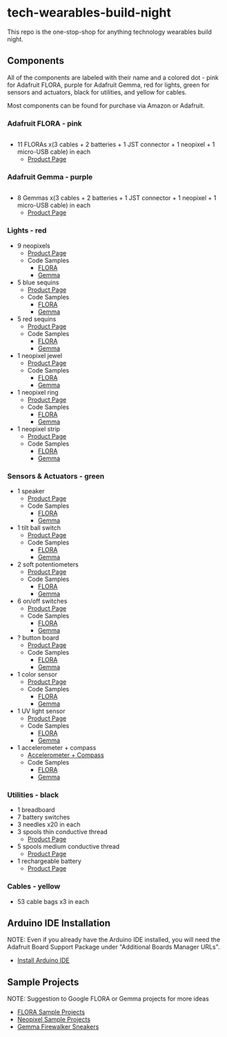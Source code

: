 # tech-wearables-build-night
This repo is the one-stop-shop for anything technology wearables build night.

## Components
All of the components are labeled with their name and a colored dot - pink for Adafruit FLORA, purple for Adafruit Gemma, red for lights, green for sensors and actuators, black for utilities, and yellow for cables.

Most components can be found for purchase via Amazon or Adafruit.

### Adafruit FLORA - pink
![]()
- 11 FLORAs x(3 cables + 2 batteries + 1 JST connector + 1 neopixel + 1 micro-USB cable) in each
	- [Product Page](https://www.adafruit.com/product/659)

### Adafruit Gemma - purple
![]()
- 8 Gemmas x(3 cables + 2 batteries + 1 JST connector + 1 neopixel + 1 micro-USB cable) in each
	- [Product Page](https://www.adafruit.com/product/1222)

### Lights - red
- 9 neopixels
	- [Product Page](https://www.adafruit.com/product/1559)
	- Code Samples
		- [FLORA]()
		- [Gemma]()
- 5 blue sequins
	- [Product Page](https://www.adafruit.com/product/1757)
	- Code Samples
		- [FLORA]()
		- [Gemma]()
- 5 red sequins
	- [Product Page](https://www.adafruit.com/product/1755)
	- Code Samples
		- [FLORA]()
		- [Gemma]()
- 1 neopixel jewel
	- [Product Page](https://www.adafruit.com/product/2226)
	- Code Samples
		- [FLORA]()
		- [Gemma]()
- 1 neopixel ring
	- [Product Page](https://www.adafruit.com/product/1586)
	- Code Samples
		- [FLORA]()
		- [Gemma]()
- 1 neopixel strip
	- [Product Page]()
	- Code Samples
		- [FLORA]()
		- [Gemma]()

### Sensors & Actuators - green
- 1 speaker
	- [Product Page]()
	- Code Samples
		- [FLORA]()
		- [Gemma]()
- 1 tilt ball switch
	- [Product Page](https://www.adafruit.com/product/173)
	- Code Samples
		- [FLORA]()
		- [Gemma]()
- 2 soft potentiometers
	- [Product Page]()
	- Code Samples
		- [FLORA]()
		- [Gemma]()
- 6 on/off switches
	- [Product Page]()
	- Code Samples
		- [FLORA]()
		- [Gemma]()
- ? button board
	- [Product Page](https://www.sparkfun.com/products/8776)
	- Code Samples
		- [FLORA]()
		- [Gemma]()
- 1 color sensor
	- [Product Page](https://www.adafruit.com/product/1356)
	- Code Samples
		- [FLORA]()
		- [Gemma]()
- 1 UV light sensor
	- [Product Page](https://www.adafruit.com/product/1981)
	- Code Samples
		- [FLORA]()
		- [Gemma]()
- 1 accelerometer + compass
	- [Accelerometer + Compass](https://www.adafruit.com/product/1247)
	- Code Samples
		- [FLORA]()
		- [Gemma]()

### Utilities - black
- 1 breadboard
- 7 battery switches
- 3 needles x20 in each
- 3 spools thin conductive thread
	- [Product Page](https://www.adafruit.com/product/640)
- 5 spools medium conductive thread
	- [Product Page](https://www.adafruit.com/product/641)
- 1 rechargeable battery
	- [Product Page](https://www.adafruit.com/product/1904)

### Cables - yellow
- 53 cable bags x3 in each

## Arduino IDE Installation
NOTE: Even if you already have the Arduino IDE installed, you will need the Adafruit Board Support Package under "Additional Boards Manager URLs".
- [Install Arduino IDE](https://learn.adafruit.com/adafruit-arduino-ide-setup/arduino-1-dot-6-x-ide)

## Sample Projects
NOTE: Suggestion to Google FLORA or Gemma projects for more ideas
- [FLORA Sample Projects](https://learn.adafruit.com/getting-started-with-flora/flora-projects)
- [Neopixel Sample Projects](https://learn.adafruit.com/flora-rgb-smart-pixels/project-ideas)
- [Gemma Firewalker Sneakers](https://learn.adafruit.com/gemma-led-sneakers?view=all)
